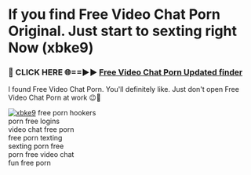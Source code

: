 # If you find Free Video Chat Porn Original. Just start to sexting right Now (xbke9)

<h3>🔴 CLICK HERE 🌐==►► <a href="https://tinyurl.com/mtbk5fxa" rel="nofollow">Free Video Chat Porn Updated finder</a></h3>

I found Free Video Chat Porn. You'll definitely like. Just don't open Free Video Chat Porn at work 😉💬

[![xbke9](https://i.imgur.com/Q8WKrnY.jpeg)](https://tinyurl.com/mtbk5fxa)
free porn hookers<br>
porn free logins<br>
video chat free porn<br>
free porn texting<br>
sexting porn free<br>
porn free video chat<br>
fun free porn
